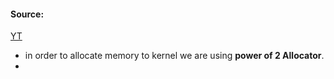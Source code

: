 #### Source:
[YT](https://www.youtube.com/watch?v=j9sOpKm5goQ&list=PLXj4XH7LcRfDrdQuJTHIPmKMpa7eYVaPm&index=74)

* in order to allocate memory to kernel we are using **power of 2 Allocator**.
* 
